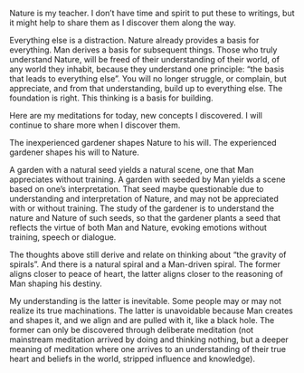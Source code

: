 Nature is my teacher.  I don’t have time and spirit to put these to writings, but it might help to share them as I discover them along the way.

Everything else is a distraction.  Nature already provides a basis for everything.  Man derives a basis for subsequent things.  Those who truly understand Nature, will be freed of their understanding of their world, of any world they inhabit, because they understand one principle: “the basis that leads to everything else”.  You will no longer struggle, or complain, but appreciate, and from that understanding, build up to everything else.  The foundation is right.  This thinking is a basis for building.

Here are my meditations for today, new concepts I discovered.  I will continue to share more when I discover them.

The inexperienced gardener shapes Nature to his will.  The experienced gardener shapes his will to Nature.

A garden with a natural seed yields a natural scene, one that Man appreciates without training.  A garden with seeded by Man yields a scene based on one’s interpretation.  That seed maybe questionable due to understanding and interpretation of Nature, and may not be appreciated with or without training.  The study of the gardener is to understand the nature and Nature of such seeds, so that the gardener plants a seed that reflects the virtue of both Man and Nature, evoking emotions without training, speech or dialogue.

The thoughts above still derive and relate on thinking about “the gravity of spirals”.  And there is a natural spiral and a Man-driven spiral.  The former aligns closer to peace of heart, the latter aligns closer to the reasoning of Man shaping his destiny.

My understanding is the latter is inevitable.  Some people may or may not realize its true machinations.  The latter is unavoidable because Man creates and shapes it, and we align and are pulled with it, like a black hole.  The former can only be discovered through deliberate meditation (not mainstream meditation arrived by doing and thinking nothing, but a deeper meaning of meditation where one arrives to an understanding of their true heart and beliefs in the world, stripped influence and knowledge).



